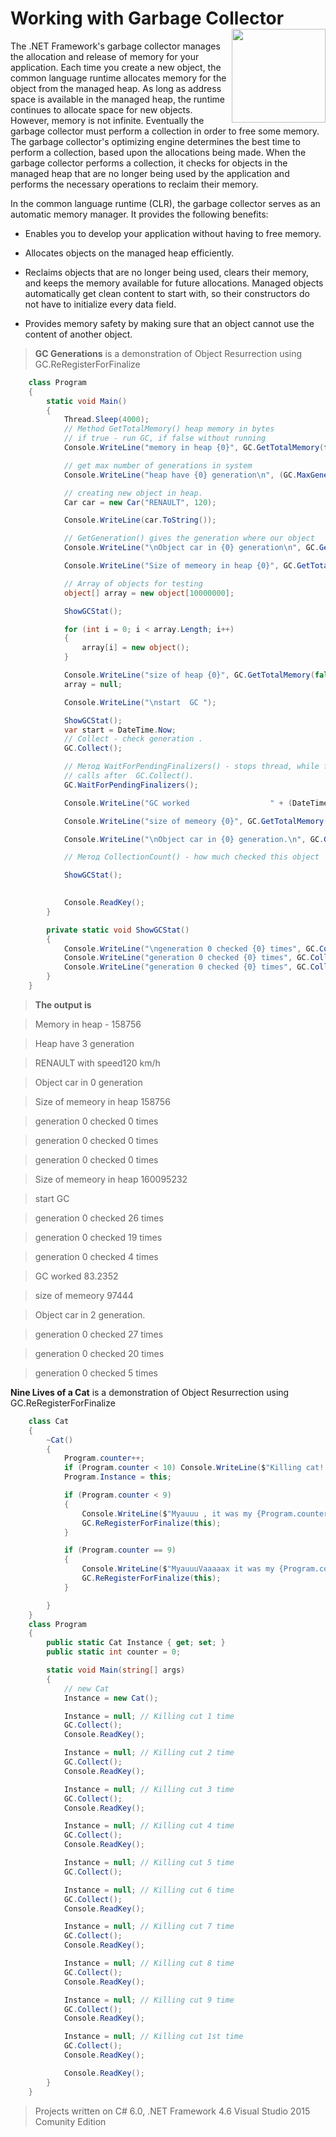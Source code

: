 # Working with Garbage Collector <img src="https://cloud.githubusercontent.com/assets/24522089/21962098/41a510c8-db36-11e6-95ef-eb392a0a1919.png" align="right" width="150px" height="150px" /> 

The .NET Framework's garbage collector manages the allocation and release of memory for your application. Each time you create a new object, the common language runtime allocates memory for the object from the managed heap. As long as address space is available in the managed heap, the runtime continues to allocate space for new objects. However, memory is not infinite. Eventually the garbage collector must perform a collection in order to free some memory. The garbage collector's optimizing engine determines the best time to perform a collection, based upon the allocations being made. When the garbage collector performs a collection, it checks for objects in the managed heap that are no longer being used by the application and performs the necessary operations to reclaim their memory.

In the common language runtime (CLR), the garbage collector serves as an automatic memory manager. It provides the following benefits:

* Enables you to develop your application without having to free memory.

* Allocates objects on the managed heap efficiently.

* Reclaims objects that are no longer being used, clears their memory, and keeps the memory available for future allocations. Managed objects automatically get clean content to start with, so their constructors do not have to initialize every data field.

* Provides memory safety by making sure that an object cannot use the content of another object.


> **GC Generations** is a demonstration of Object Resurrection using GC.ReRegisterForFinalize

```c#
    class Program
    {
        static void Main()
        {
            Thread.Sleep(4000);
            // Method GetTotalMemory() heap memory in bytes
            // if true - run GC, if false without running
            Console.WriteLine("memory in heap {0}", GC.GetTotalMemory(false));

            // get max number of generations in system
            Console.WriteLine("heap have {0} generation\n", (GC.MaxGeneration + 1));

            // creating new object in heap.
            Car car = new Car("RENAULT", 120);

            Console.WriteLine(car.ToString());

            // GetGeneration() gives the generation where our object
            Console.WriteLine("\nObject car in {0} generation\n", GC.GetGeneration(car));

            Console.WriteLine("Size of memeory in heap {0}", GC.GetTotalMemory(false));

            // Array of objects for testing
            object[] array = new object[10000000];

            ShowGCStat();

            for (int i = 0; i < array.Length; i++)
            {
                array[i] = new object();
            }

            Console.WriteLine("size of heap {0}", GC.GetTotalMemory(false));
            array = null;

            Console.WriteLine("\nstart  GC ");

            ShowGCStat();
            var start = DateTime.Now;
            // Collect - check generation .            
            GC.Collect();

            // Метод WaitForPendingFinalizers() - stops thread, while finilaser will work
            // calls after  GC.Collect().
            GC.WaitForPendingFinalizers();

            Console.WriteLine("GC worked                  " + (DateTime.Now - start).TotalMilliseconds + "\n");

            Console.WriteLine("size of memeory {0}", GC.GetTotalMemory(false));

            Console.WriteLine("\nObject car in {0} generation.\n", GC.GetGeneration(car));

            // Метод CollectionCount() - how much checked this object

            ShowGCStat();

            
            Console.ReadKey();
        }

        private static void ShowGCStat()
        {
            Console.WriteLine("\ngeneration 0 checked {0} times", GC.CollectionCount(0));
            Console.WriteLine("generation 0 checked {0} times", GC.CollectionCount(1));
            Console.WriteLine("generation 0 checked {0} times", GC.CollectionCount(2));
        }
    }
```

> **The output is**

> Memory in heap - 158756

>Heap have 3 generation

>RENAULT with speed120 km/h

>Object car in 0 generation

>Size of memeory in heap 158756

>generation 0 checked 0 times

>generation 0 checked 0 times

>generation 0 checked 0 times

>Size of memeory in heap 160095232

>start  GC

>generation 0 checked 26 times

>generation 0 checked 19 times

>generation 0 checked 4 times

>GC worked                  83.2352

>size of memeory 97444

>Object car in 2 generation.


>generation 0 checked 27 times

>generation 0 checked 20 times

>generation 0 checked 5 times




**Nine Lives of a Cat** is a demonstration of Object Resurrection using GC.ReRegisterForFinalize

```c#
    class Cat
    {
        ~Cat()
        {
            Program.counter++;
            if (Program.counter < 10) Console.WriteLine($"Killing cat!!!");
            Program.Instance = this;

            if (Program.counter < 9)
            {
                Console.WriteLine($"Myauuu , it was my {Program.counter} live");
                GC.ReRegisterForFinalize(this);
            }

            if (Program.counter == 9)
            {
                Console.WriteLine($"MyauuuVaaaaax it was my {Program.counter} live, You Killed Me Completely ");
                GC.ReRegisterForFinalize(this);
            }

        }
    }
    class Program
    {
        public static Cat Instance { get; set; }
        public static int counter = 0;

        static void Main(string[] args)
        {
            // new Cat
            Instance = new Cat();

            Instance = null; // Killing cut 1 time
            GC.Collect();
            Console.ReadKey();

            Instance = null; // Killing cut 2 time
            GC.Collect();
            Console.ReadKey();

            Instance = null; // Killing cut 3 time
            GC.Collect();
            Console.ReadKey();

            Instance = null; // Killing cut 4 time
            GC.Collect();
            Console.ReadKey();

            Instance = null; // Killing cut 5 time
            GC.Collect();

            Instance = null; // Killing cut 6 time
            GC.Collect();
            Console.ReadKey();

            Instance = null; // Killing cut 7 time
            GC.Collect();
            Console.ReadKey();

            Instance = null; // Killing cut 8 time
            GC.Collect();
            Console.ReadKey();

            Instance = null; // Killing cut 9 time
            GC.Collect();
            Console.ReadKey();

            Instance = null; // Killing cut 1st time
            GC.Collect();
            Console.ReadKey();

            Console.ReadKey();
        }
    }
```

> Projects written on C# 6.0, .NET Framework 4.6 Visual Studio 2015 Comunity Edition
